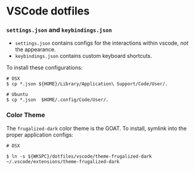 # VSCode dotfiles

### `settings.json` and `keybindings.json`
 - `settings.json` contains configs for the interactions within vscode, *not* the appearance.
 - `keybindings.json` contains custom keyboard shortcuts.

To install these configurations:

```
# OSX
$ cp *.json ${HOME}/Library/Application\ Support/Code/User/.

# Ubuntu
$ cp *.json  $HOME/.config/Code/User/.
```

### Color Theme
The `frugalized-dark` color theme is the GOAT. To install, symlink into the proper application configs:

```
# OSX

$ ln -s ${WKSPC}/dotfiles/vscode/theme-frugalized-dark ~/.vscode/extensions/theme-frugalized-dark
```

